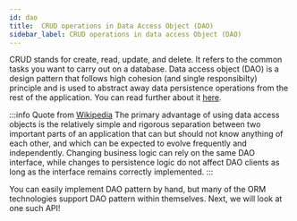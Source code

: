 ```yaml
---
id: dao
title:  CRUD operations in Data Access Object (DAO)
sidebar_label: CRUD operations in data access Object (DAO)
---
```


CRUD stands for create, read, update, and delete. It refers to the common tasks you want to carry out on a database. Data access object (DAO) is a design pattern that follows high cohesion (and single responsibilty) principle and is used to abstract away data persistence operations from the rest of the application. You can read further about it [here](https://en.wikipedia.org/wiki/Data_access_object).

:::info Quote from [Wikipedia](https://en.wikipedia.org/wiki/Data_access_object#Advantages)
The primary advantage of using data access objects is the relatively simple and rigorous separation between two important parts of an application that can but should not know anything of each other, and which can be expected to evolve frequently and independently. Changing business logic can rely on the same DAO interface, while changes to persistence logic do not affect DAO clients as long as the interface remains correctly implemented.
:::


<!-- ![](assets/modelWithCourse.png){: style="height:250px;width:250px"} -->
<!-- ![](assets/modelWithCourse.png) -->

You can easily implement DAO pattern by hand, but many of the ORM technologies support DAO pattern within themselves. Next, we will look at one such API!